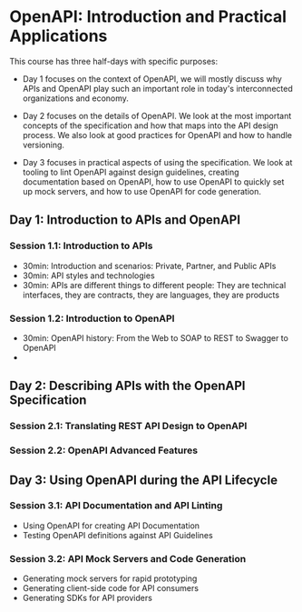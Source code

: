 # OpenAPI: Introduction and Practical Applications

This course has three half-days with specific purposes:

- Day 1 focuses on the context of OpenAPI, we will mostly discuss why APIs and OpenAPI play such an important role in today's interconnected organizations and economy.

- Day 2 focuses on the details of OpenAPI. We look at the most important concepts of the specification and how that maps into the API design process. We also look at good practices for OpenAPI and how to handle versioning.

- Day 3 focuses in practical aspects of using the specification. We look at tooling to lint OpenAPI against design guidelines, creating documentation based on OpenAPI, how to use OpenAPI to quickly set up mock servers, and how to use OpenAPI for code generation.


## Day 1: Introduction to APIs and OpenAPI

### Session 1.1: Introduction to APIs

- 30min: Introduction and scenarios: Private, Partner, and Public APIs
- 30min: API styles and technologies
- 30min: APIs are different things to different people: They are technical interfaces, they are contracts, they are languages, they are products


### Session 1.2: Introduction to OpenAPI

- 30min: OpenAPI history: From the Web to SOAP to REST to Swagger to OpenAPI
- 

## Day 2: Describing APIs with the OpenAPI Specification

### Session 2.1: Translating REST API Design to OpenAPI


### Session 2.2: OpenAPI Advanced Features


## Day 3: Using OpenAPI during the API Lifecycle


### Session 3.1: API Documentation and API Linting

- Using OpenAPI for creating API Documentation
- Testing OpenAPI definitions against API Guidelines

### Session 3.2: API Mock Servers and Code Generation

- Generating mock servers for rapid prototyping
- Generating client-side code for API consumers
- Generating SDKs for API providers


